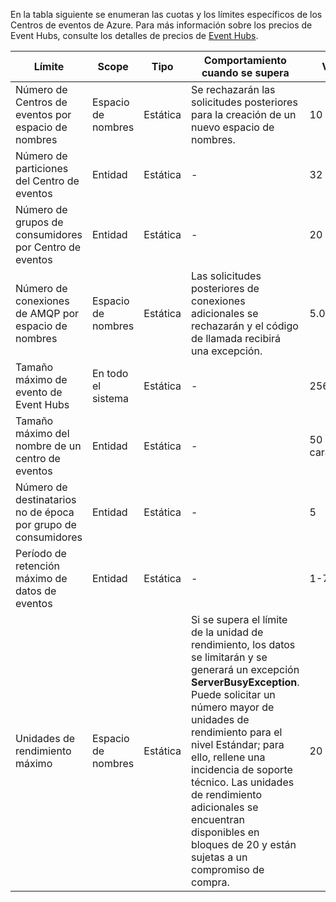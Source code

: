 En la tabla siguiente se enumeran las cuotas y los límites específicos de los Centros de eventos de Azure. Para más información sobre los precios de Event Hubs, consulte los detalles de precios de [Event Hubs](https://azure.microsoft.com/pricing/details/event-hubs/).

| Límite | Scope | Tipo | Comportamiento cuando se supera | Valor |
| --- | --- | --- | --- | --- |
| Número de Centros de eventos por espacio de nombres |Espacio de nombres |Estática |Se rechazarán las solicitudes posteriores para la creación de un nuevo espacio de nombres. |10 |
| Número de particiones del Centro de eventos |Entidad |Estática |- |32 |
| Número de grupos de consumidores por Centro de eventos |Entidad |Estática |- |20 | |
| Número de conexiones de AMQP por espacio de nombres |Espacio de nombres |Estática |Las solicitudes posteriores de conexiones adicionales se rechazarán y el código de llamada recibirá una excepción. |5.000 |
| Tamaño máximo de evento de Event Hubs|En todo el sistema |Estática |- |256 KB |
| Tamaño máximo del nombre de un centro de eventos |Entidad |Estática |- |50 caracteres |
| Número de destinatarios no de época por grupo de consumidores |Entidad |Estática |- |5 |
| Período de retención máximo de datos de eventos |Entidad |Estática |- |1-7 días |
| Unidades de rendimiento máximo |Espacio de nombres |Estática |Si se supera el límite de la unidad de rendimiento, los datos se limitarán y se generará un excepción **ServerBusyException**. Puede solicitar un número mayor de unidades de rendimiento para el nivel Estándar; para ello, rellene una incidencia de soporte técnico. Las unidades de rendimiento adicionales se encuentran disponibles en bloques de 20 y están sujetas a un compromiso de compra. |20 | |



<!--HONumber=Feb17_HO3-->



